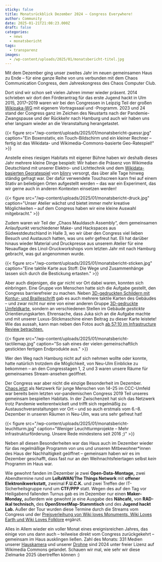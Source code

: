 ```yaml
---
sticky: false
title: Monatsrückblick Dezember 2024 – Congress Everywhere!
author: Community
date: 2025-01-21T21:08:23.000Z
draft: false
categories:
  - news
  - monatsbericht
tags:
  - transparenz
images:
  - /wp-content/uploads/2025/01/monatsbericht-titel.jpg
---
```


Mit dem Dezember ging unser zweites Jahr im neuen gemeinsamen Haus zu Ende – für eine ganze Reihe von uns verbunden mit dem Chaos Communication Congress, dem Jahreskongress des Chaos Computer Club.

Dort sind wir schon seit vielen Jahren immer wieder präsent. 2014 schrieben wir dort den Förderantrag für das erste Jugend hackt in Ulm 2015, 2017–2019 waren wir bei den Congressen in Leipzig Teil der großen [Wikipaka-WG](/rebooting) mit eigenem Vortragssaal und -Programm. 2023 und 24 stand der Congress ganz im Zeichen des Neustarts nach der Pandemie-Zwangspause und der Rückkehr nach Hamburg und auch wir haben uns eher langsam wieder an die Veranstaltung herangetastet.

{{< figure src="/wp-content/uploads/2025/01/monatsbericht-guessr.jpg" caption="Ein Boxenstativ, ein Touch-Bildschirm und ein kleiner Rechner – fertig ist das Wikidata- und Wikimedia-Commons-basierte Geo-Ratespiel!" >}}


Anstelle eines riesigen Habitats mit eigener Bühne haben wir deshalb dieses Jahr mehrere kleine Dinge bespielt: Wir haben die Präsenz von Wikimedia Deutschland mit unserer Elektro- und Lichttechnik und dem [Wikidata-basierten Georatespiel](https://guessr.blinry.org/) von [blinry](https://blinry.org/) versorgt, das über alle Tage hinweg ständig gefragt war. Der dafür verwendete Touchscreen kann frei auf einem Stativ an beliebigen Orten aufgestellt werden – das war ein Experiment, das wir gerne auch in anderen Kontexten einsetzen werden!

{{< figure src="/wp-content/uploads/2025/01/monatsbericht-druck.jpg" caption="Unser Atelier wächst und bietet immer mehr kreative Möglichkeiten – auf dem Congress haben wir eine kleine Auswahl mitgebracht." >}}

Zudem waren wir Teil der „Chaos Mauldasch Assembly“, dem gemeinsamen Anlaufpunkt verschiedener Make- und Hackspaces aus Südwestdeutschland in Halle 3, wo wir über den Congress viel lieben Besuch und Austausch hatten, was uns sehr gefreut hat. Eli hat darüber hinaus wieder Material und Druckpresse aus unserem Atelier für eine Neuauflage des Linol-Druckworkshops vom letzten Jahr mit nach Hamburg gebracht, was gut angenommen wurde.

{{< figure src="/wp-content/uploads/2025/01/monatsbericht-sticken.jpg" caption="Eine taktile Karte aus Stoff: Die Wege und Zusammenhänge lassen sich durch die Bestickung ertasten." >}}

Aber auch diejenigen, die gar nicht vor Ort dabei waren, konnten sich einbringen. Eine Gruppe von Menschen hatte sich die Aufgabe gestellt, den Congress barrierefreier zu machen. Neben [3D-gedruckten Schildern mit Kontur- und Brailleschrift](https://tactile.c3w.at/) gab es auch mehrere taktile Karten des Gebäudes – und zwar nicht nur eine von einer anderen Gruppe [3D-gedruckte Umfeldkarte](https://eichhorn.dev/projekte/touchkarteumdencch.html), sondern an verschiedenen Stellen im Gebäude _gestickte_ Orientierungskarten. Ehrensache, dass Juka sich an die Aufgabe machte und mit unserer Luxus-Stickmaschine einen Beitrag zu dieser Karte leistete! Wie das aussah, kann man neben den Fotos auch [ab 57:10 im Infrastructure Review betrachten.](https://media.ccc.de/v/38c3-infrastructure-review#t=3432)

{{< figure src="/wp-content/uploads/2025/01/monatsbericht-tactilemap.jpg" caption="So sah eines der vielen gemeinschaftlich gestickten fertigen Endprodukte aus." >}}

Wer den Weg nach Hamburg nicht auf sich nehmen wollte oder konnte, hatte natürlich trotzdem die Möglichkeit, von Neu-Ulm Einblicke zu bekommen – an den Congresstagen 1, 2 und 3 waren unsere Räume für gemeinsames Stream-ansehen geöffnet.

Der Congress war aber nicht die einzige Besonderheit im Dezember. [Chaos.jetzt](https://chaos.jetzt/) als Netzwerk für junge Menschen von 14–25 im CCC-Umfeld war bereits beim letzten vor-pandemischen Congress 2019 Teil unseres gemeinsam bespielten Habitats. In der Zwischenzeit hat sich das Netzwerk trotz Pandemie weiterentwickelt und trifft sich regelmäßig zu Austauschveranstaltungen vor Ort – und so auch erstmals vom 6.–8. Dezember in unseren Räumen in Neu-Ulm, was uns sehr gefreut hat!

{{< figure src="/wp-content/uploads/2025/01/monatsbericht-leuchtturm.jpg" caption="Weniger Leuchtturmprojekte – Mehr Infrastrukturförderung. Unsere Rede mindestens seit 2016 ;)" >}}

Neben all diesen Besonderheiten war das Haus auch im Dezember wieder für das regelmäßige Programm von uns und unseren Mitbewohner\*innen des Haus der Nachhaltigkeit geöffnet – gemeinsam haben wir es im Dezember geschafft, dass fast nur an den Weihnachtsfeiertagen selbst _kein_ Programm im Haus war.

Wie gewohnt fanden im Dezember je zwei **Open-Data-Montage,** zwei Abendtermine rund um **LoRaWAN/The Things Network** mit **offener Elektronikwerkstatt,** zweimal **F.U.C.K.** und zwei Treffen der IT-Sicherheitsgruppe rund um **CTF/PPP** statt. Wegen des auf den Tag vor Heiligabend fallenden Turnus gab es im Dezember nur einen **Maker-Monday,** außerdem wie gewohnt je eine Ausgabe des **Nähcafé,** von **RAD-ikal technisch,** des **OpenStreetMap-Stammtisch** und des **Jugend hackt Lab.** Außer der Tour wurden diese Termine durch die Streams vom Congress und der [Preisverleihung von Wiki loves Monuments, Wiki Loves Earth und Wiki Loves Folklore](https://www.wikimedia.de/veranstaltungen/gemeinsame-preisverleihung/) ergänzt.

Alles in Allem wieder ein voller Monat eines ereignisreichen Jahres, das einige von uns dann auch – teilweise direkt vom Congress zurückgekehrt – gemeinsam im Haus ausklingen ließen. Zahl des Monats: 331 Medien unserer [Hauskamera](https://commons.wikimedia.org/wiki/Category:Hausfotografie_tempor%C3%A4rhaus_(2024)) und unserer [Drohne](https://commons.wikimedia.org/wiki/Category:Drohnenfotografie_tempor%C3%A4rhaus_(2024)) sind 2024 unter freier Lizenz auf Wikimedia Commons gelandet. Schauen wir mal, wie sehr wir diese Zielmarke 2025 übertreffen können :)
